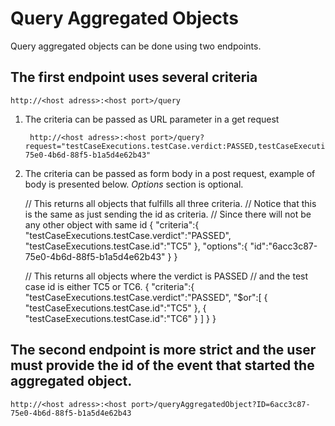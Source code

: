 # Query Aggregated Objects

Query aggregated objects can be done using two endpoints.

## The first endpoint uses several criteria

    http://<host adress>:<host port>/query

1. The criteria can be passed as URL parameter in a get request

        http://<host adress>:<host port>/query?request="testCaseExecutions.testCase.verdict:PASSED,testCaseExecutions.testCase.id:TC5,id:6acc3c87-75e0-4b6d-88f5-b1a5d4e62b43"

2. The criteria can be passed as form body in a post request, example of body
is presented below. _Options_ section is optional.


    // This returns all objects that fulfills all three criteria.
    // Notice that this is the same as just sending the id as criteria.
    // Since there will not be any other object with same id
    {
       "criteria":{
          "testCaseExecutions.testCase.verdict":"PASSED",
          "testCaseExecutions.testCase.id":"TC5"
       },
       "options":{
          "id":"6acc3c87-75e0-4b6d-88f5-b1a5d4e62b43"
       }
    }

    // This returns all objects where the verdict is PASSED
    // and the test case id is either TC5 or TC6.
    {
       "criteria":{
          "testCaseExecutions.testCase.verdict":"PASSED",
          "$or":[
             {
                "testCaseExecutions.testCase.id":"TC5"
             },
             {
                "testCaseExecutions.testCase.id":"TC6"
             }
          ]
       }
    }

## The second endpoint is more strict and the user must provide the id of the event that started the aggregated object.

    http://<host adress>:<host port>/queryAggregatedObject?ID=6acc3c87-75e0-4b6d-88f5-b1a5d4e62b43
